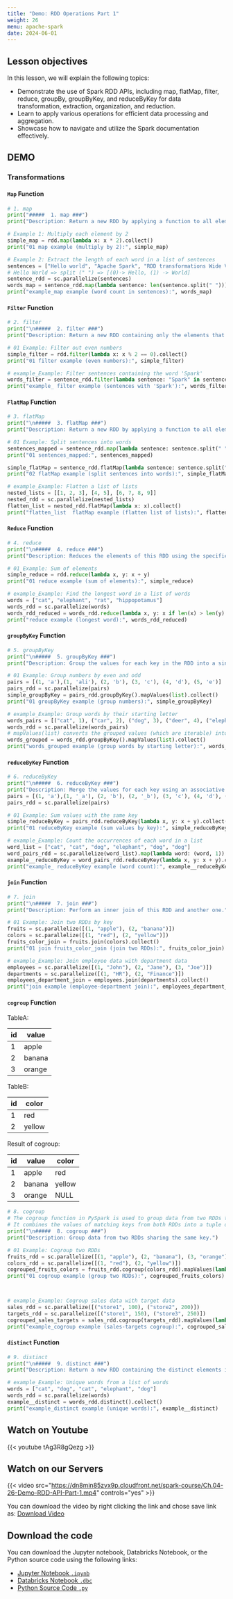 ```yaml
---
title: "Demo: RDD Operations Part 1"
weight: 26
menu: apache-spark
date: 2024-06-01
---
```


## Lesson objectives

In this lesson, we will explain the following topics:
- Demonstrate the use of Spark RDD APIs, including map, flatMap, filter, reduce, groupBy, groupByKey, and reduceByKey for data transformation, extraction, organization, and reduction.
- Learn to apply various operations for efficient data processing and aggregation.
- Showcase how to navigate and utilize the Spark documentation effectively.

## DEMO

### Transformations


####  `Map` Function

```python
# 1. map
print("#####  1. map ###")
print("Description: Return a new RDD by applying a function to all elements of this RDD.")

# Example 1: Multiply each element by 2
simple_map = rdd.map(lambda x: x * 2).collect()
print("01 map example (multiply by 2):", simple_map)

# Example 2: Extract the length of each word in a list of sentences
sentences = ["Hello world", "Apache Spark", "RDD transformations Wide Vs Narrow Spark"]
# Hello World => split (" ") => [(0)-> Hello, (1) -> World]
sentence_rdd = sc.parallelize(sentences)
words_map = sentence_rdd.map(lambda sentence: len(sentence.split(" "))).collect()
print("example_map example (word count in sentences):", words_map)
```

####  `Filter` Function

```python
# 2. filter
print("\n#####  2. filter ###")
print("Description: Return a new RDD containing only the elements that satisfy a predicate.")

# 01 Example: Filter out even numbers
simple_filter = rdd.filter(lambda x: x % 2 == 0).collect()
print("01 filter example (even numbers):", simple_filter)

# example_Example: Filter sentences containing the word 'Spark'
words_filter = sentence_rdd.filter(lambda sentence: "Spark" in sentence).collect()
print("example_ filter example (sentences with 'Spark'):", words_filter)
```

####  `FlatMap` Function

```python
# 3. flatMap
print("\n#####  3. flatMap ###")
print("Description: Return a new RDD by applying a function to all elements of this RDD and then flattening the results.")

# 01 Example: Split sentences into words
sentences_mapped = sentence_rdd.map(lambda sentence: sentence.split(" ")).collect()
print("01 sentences_mapped:", sentences_mapped)

simple_flatMap = sentence_rdd.flatMap(lambda sentence: sentence.split(" ")).collect()
print("02 flatMap example (split sentences into words):", simple_flatMap)

# example_Example: Flatten a list of lists
nested_lists = [[1, 2, 3], [4, 5], [6, 7, 8, 9]]
nested_rdd = sc.parallelize(nested_lists)
flatten_list = nested_rdd.flatMap(lambda x: x).collect()
print("flatten_list  flatMap example (flatten list of lists):", flatten_list)
```

####  `Reduce` Function

```python
# 4. reduce
print("\n#####  4. reduce ###")
print("Description: Reduces the elements of this RDD using the specified commutative and associative binary operator.")

# 01 Example: Sum of elements
simple_reduce = rdd.reduce(lambda x, y: x + y)
print("01 reduce example (sum of elements):", simple_reduce)

# example_Example: Find the longest word in a list of words
words = ["cat", "elephant", "rat", "hippopotamus"]
words_rdd = sc.parallelize(words)
words_rdd_reduced = words_rdd.reduce(lambda x, y: x if len(x) > len(y) else y)
print("reduce example (longest word):", words_rdd_reduced)
```

####  `groupByKey` Function

```python
# 5. groupByKey
print("\n#####  5. groupByKey ###")
print("Description: Group the values for each key in the RDD into a single sequence.")

# 01 Example: Group numbers by even and odd
pairs = [(1, 'a'),(1, 'ali'), (2, 'b'), (3, 'c'), (4, 'd'), (5, 'e')]
pairs_rdd = sc.parallelize(pairs)
simple_groupByKey = pairs_rdd.groupByKey().mapValues(list).collect()
print("01 groupByKey example (group numbers):", simple_groupByKey)

# example_Example: Group words by their starting letter
words_pairs = [("cat", 1), ("car", 2), ("dog", 3), ("deer", 4), ("elephant", 5),("elephant", 20)]
words_rdd = sc.parallelize(words_pairs)
# mapValues(list) converts the grouped values (which are iterable) into lists.
words_grouped = words_rdd.groupByKey().mapValues(list).collect()
print("words_grouped example (group words by starting letter):", words_grouped)
```

####  `reduceByKey` Function

```python
# 6. reduceByKey
print("\n#####  6. reduceByKey ###")
print("Description: Merge the values for each key using an associative and commutative reduce function.")
pairs = [(1, 'a'),(1, '_a'), (2, 'b'), (2, '_b'), (3, 'c'), (4, 'd'), (5, 'e')]
pairs_rdd = sc.parallelize(pairs)

# 01 Example: Sum values with the same key
simple_reduceByKey = pairs_rdd.reduceByKey(lambda x, y: x + y).collect()
print("01 reduceByKey example (sum values by key):", simple_reduceByKey)

# example_Example: Count the occurrences of each word in a list
word_list = ["cat", "cat", "dog", "elephant", "dog", "dog"]
word_pairs_rdd = sc.parallelize(word_list).map(lambda word: (word, 1))
example__reduceByKey = word_pairs_rdd.reduceByKey(lambda x, y: x + y).collect()
print("example_ reduceByKey example (word count):", example__reduceByKey)
```

####  `join` Function

```python
# 7. join
print("\n#####  7. join ###")
print("Description: Perform an inner join of this RDD and another one.")

# 01 Example: Join two RDDs by key
fruits = sc.parallelize([(1, "apple"), (2, "banana")])
colors = sc.parallelize([(1, "red"), (2, "yellow")])
fruits_color_join = fruits.join(colors).collect()
print("01 join fruits_color_join (join two RDDs):", fruits_color_join)

# example_Example: Join employee data with department data
employees = sc.parallelize([(1, "John"), (2, "Jane"), (3, "Joe")])
departments = sc.parallelize([(1, "HR"), (2, "Finance")])
employees_department_join = employees.join(departments).collect()
print("join example (employee-department join):", employees_department_join)
```

####  `cogroup` Function

<!-- #region -->
TableA:

| id | value  |
|----|--------|
|  1 | apple  |
|  2 | banana |
|  3 | orange |


TableB:

| id | color  |
|----|--------|
|  1 | red    |
|  2 | yellow |


Result of cogroup:

| id | value  | color  |
|----|--------|--------|
|  1 | apple  | red    |
|  2 | banana | yellow |
|  3 | orange | NULL   |


<!-- #endregion -->

```python
# 8. cogroup
# The cogroup function in PySpark is used to group data from two RDDs that share the same key. 
# It combines the values of matching keys from both RDDs into a tuple of lists.
print("\n#####  8. cogroup ###")
print("Description: Group data from two RDDs sharing the same key.")

# 01 Example: Cogroup two RDDs
fruits_rdd = sc.parallelize([(1, "apple"), (2, "banana"), (3, "orange")])
colors_rdd = sc.parallelize([(1, "red"), (2, "yellow")])
cogrouped_fruits_colors = fruits_rdd.cogroup(colors_rdd).mapValues(lambda x: (list(x[0]), list(x[1]))).collect()
print("01 cogroup example (group two RDDs):", cogrouped_fruits_colors)



# example_Example: Cogroup sales data with target data
sales_rdd = sc.parallelize([("store1", 100), ("store2", 200)])
targets_rdd = sc.parallelize([("store1", 150), ("store3", 250)])
cogrouped_sales_targets = sales_rdd.cogroup(targets_rdd).mapValues(lambda x: (list(x[0]), list(x[1]))).collect()
print("example_cogroup example (sales-targets cogroup):", cogrouped_sales_targets)

```

####  `distinct` Function

```python
# 9. distinct
print("\n#####  9. distinct ###")
print("Description: Return a new RDD containing the distinct elements in this RDD.")

# example_Example: Unique words from a list of words
words = ["cat", "dog", "cat", "elephant", "dog"]
words_rdd = sc.parallelize(words)
example__distinct = words_rdd.distinct().collect()
print("example_distinct example (unique words):", example__distinct)
```


## Watch on Youtube

{{< youtube tAg3R8gQezg >}}

## Watch on our Servers

{{< video src="https://dn8min85zvx9p.cloudfront.net/spark-course/Ch.04-26-Demo-RDD-API-Part-1.mp4" controls="yes" >}}

You can download the video by right clicking the link and chose save link as: [Download Video](https://dn8min85zvx9p.cloudfront.net/spark-course/Ch.04-26-Demo-RDD-API-Part-1.mp4)

## Download the code

You can download the Jupyter notebook, Databricks Notebook, or the Python source code using the following links:

- [Jupyter Notebook `.ipynb`](https://dn8min85zvx9p.cloudfront.net/spark-course/Code/26-rdd-operations-part-1/rdd_operations_part_1.ipynb)
- [Databricks Notebook `.dbc`](https://dn8min85zvx9p.cloudfront.net/spark-course/Code/26-rdd-operations-part-1/rdd_operations_part_1.dbc)
- [Python Source Code `.py`](https://dn8min85zvx9p.cloudfront.net/spark-course/Code/26-rdd-operations-part-1/rdd_operations_part_1.py)
